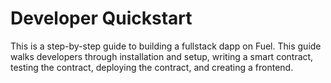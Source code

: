 # Developer Quickstart
This is a step-by-step guide to building a fullstack dapp on Fuel. This guide walks developers through installation and setup, writing a smart contract, testing the contract, deploying the contract, and creating a frontend.
